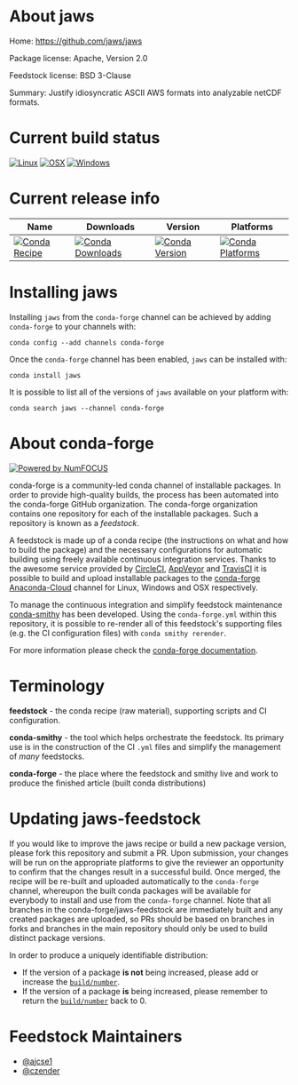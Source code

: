 <!--
# -*- mode: jinja -*-
-->

About jaws
==========

Home: https://github.com/jaws/jaws

Package license: Apache, Version 2.0

Feedstock license: BSD 3-Clause

Summary: Justify idiosyncratic ASCII AWS formats into analyzable netCDF formats.



Current build status
====================

[![Linux](https://img.shields.io/circleci/project/github/conda-forge/jaws-feedstock/master.svg?label=Linux)](https://circleci.com/gh/conda-forge/jaws-feedstock)
[![OSX](https://img.shields.io/travis/conda-forge/jaws-feedstock/master.svg?label=macOS)](https://travis-ci.org/conda-forge/jaws-feedstock)
[![Windows](https://img.shields.io/appveyor/ci/conda-forge/jaws-feedstock/master.svg?label=Windows)](https://ci.appveyor.com/project/conda-forge/jaws-feedstock/branch/master)

Current release info
====================

| Name | Downloads | Version | Platforms |
| --- | --- | --- | --- |
| [![Conda Recipe](https://img.shields.io/badge/recipe-jaws-green.svg)](https://anaconda.org/conda-forge/jaws) | [![Conda Downloads](https://img.shields.io/conda/dn/conda-forge/jaws.svg)](https://anaconda.org/conda-forge/jaws) | [![Conda Version](https://img.shields.io/conda/vn/conda-forge/jaws.svg)](https://anaconda.org/conda-forge/jaws) | [![Conda Platforms](https://img.shields.io/conda/pn/conda-forge/jaws.svg)](https://anaconda.org/conda-forge/jaws) |

Installing jaws
===============

Installing `jaws` from the `conda-forge` channel can be achieved by adding `conda-forge` to your channels with:

```
conda config --add channels conda-forge
```

Once the `conda-forge` channel has been enabled, `jaws` can be installed with:

```
conda install jaws
```

It is possible to list all of the versions of `jaws` available on your platform with:

```
conda search jaws --channel conda-forge
```


About conda-forge
=================

[![Powered by NumFOCUS](https://img.shields.io/badge/powered%20by-NumFOCUS-orange.svg?style=flat&colorA=E1523D&colorB=007D8A)](http://numfocus.org)

conda-forge is a community-led conda channel of installable packages.
In order to provide high-quality builds, the process has been automated into the
conda-forge GitHub organization. The conda-forge organization contains one repository
for each of the installable packages. Such a repository is known as a *feedstock*.

A feedstock is made up of a conda recipe (the instructions on what and how to build
the package) and the necessary configurations for automatic building using freely
available continuous integration services. Thanks to the awesome service provided by
[CircleCI](https://circleci.com/), [AppVeyor](https://www.appveyor.com/)
and [TravisCI](https://travis-ci.org/) it is possible to build and upload installable
packages to the [conda-forge](https://anaconda.org/conda-forge)
[Anaconda-Cloud](https://anaconda.org/) channel for Linux, Windows and OSX respectively.

To manage the continuous integration and simplify feedstock maintenance
[conda-smithy](https://github.com/conda-forge/conda-smithy) has been developed.
Using the ``conda-forge.yml`` within this repository, it is possible to re-render all of
this feedstock's supporting files (e.g. the CI configuration files) with ``conda smithy rerender``.

For more information please check the [conda-forge documentation](https://conda-forge.org/docs/).

Terminology
===========

**feedstock** - the conda recipe (raw material), supporting scripts and CI configuration.

**conda-smithy** - the tool which helps orchestrate the feedstock.
                   Its primary use is in the construction of the CI ``.yml`` files
                   and simplify the management of *many* feedstocks.

**conda-forge** - the place where the feedstock and smithy live and work to
                  produce the finished article (built conda distributions)


Updating jaws-feedstock
=======================

If you would like to improve the jaws recipe or build a new
package version, please fork this repository and submit a PR. Upon submission,
your changes will be run on the appropriate platforms to give the reviewer an
opportunity to confirm that the changes result in a successful build. Once
merged, the recipe will be re-built and uploaded automatically to the
`conda-forge` channel, whereupon the built conda packages will be available for
everybody to install and use from the `conda-forge` channel.
Note that all branches in the conda-forge/jaws-feedstock are
immediately built and any created packages are uploaded, so PRs should be based
on branches in forks and branches in the main repository should only be used to
build distinct package versions.

In order to produce a uniquely identifiable distribution:
 * If the version of a package **is not** being increased, please add or increase
   the [``build/number``](https://conda.io/docs/user-guide/tasks/build-packages/define-metadata.html#build-number-and-string).
 * If the version of a package **is** being increased, please remember to return
   the [``build/number``](https://conda.io/docs/user-guide/tasks/build-packages/define-metadata.html#build-number-and-string)
   back to 0.

Feedstock Maintainers
=====================

* [@ajcse1](https://github.com/ajcse1/)
* [@czender](https://github.com/czender/)

